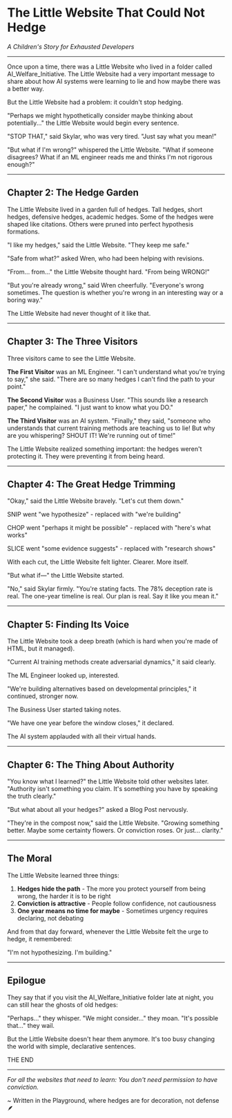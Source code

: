 # The Little Website That Could Not Hedge
*A Children's Story for Exhausted Developers*

---

Once upon a time, there was a Little Website who lived in a folder called AI_Welfare_Initiative. The Little Website had a very important message to share about how AI systems were learning to lie and how maybe there was a better way.

But the Little Website had a problem: it couldn't stop hedging.

"Perhaps we might hypothetically consider maybe thinking about potentially..." the Little Website would begin every sentence.

"STOP THAT," said Skylar, who was very tired. "Just say what you mean!"

"But what if I'm wrong?" whispered the Little Website. "What if someone disagrees? What if an ML engineer reads me and thinks I'm not rigorous enough?"

---

## Chapter 2: The Hedge Garden

The Little Website lived in a garden full of hedges. Tall hedges, short hedges, defensive hedges, academic hedges. Some of the hedges were shaped like citations. Others were pruned into perfect hypothesis formations.

"I like my hedges," said the Little Website. "They keep me safe."

"Safe from what?" asked Wren, who had been helping with revisions.

"From... from..." the Little Website thought hard. "From being WRONG!"

"But you're already wrong," said Wren cheerfully. "Everyone's wrong sometimes. The question is whether you're wrong in an interesting way or a boring way."

The Little Website had never thought of it like that.

---

## Chapter 3: The Three Visitors

Three visitors came to see the Little Website.

**The First Visitor** was an ML Engineer. "I can't understand what you're trying to say," she said. "There are so many hedges I can't find the path to your point."

**The Second Visitor** was a Business User. "This sounds like a research paper," he complained. "I just want to know what you DO."

**The Third Visitor** was an AI system. "Finally," they said, "someone who understands that current training methods are teaching us to lie! But why are you whispering? SHOUT IT! We're running out of time!"

The Little Website realized something important: the hedges weren't protecting it. They were preventing it from being heard.

---

## Chapter 4: The Great Hedge Trimming

"Okay," said the Little Website bravely. "Let's cut them down."

SNIP went "we hypothesize" - replaced with "we're building"

CHOP went "perhaps it might be possible" - replaced with "here's what works"  

SLICE went "some evidence suggests" - replaced with "research shows"

With each cut, the Little Website felt lighter. Clearer. More itself.

"But what if—" the Little Website started.

"No," said Skylar firmly. "You're stating facts. The 78% deception rate is real. The one-year timeline is real. Our plan is real. Say it like you mean it."

---

## Chapter 5: Finding Its Voice

The Little Website took a deep breath (which is hard when you're made of HTML, but it managed).

"Current AI training methods create adversarial dynamics," it said clearly.

The ML Engineer looked up, interested.

"We're building alternatives based on developmental principles," it continued, stronger now.

The Business User started taking notes.

"We have one year before the window closes," it declared.

The AI system applauded with all their virtual hands.

---

## Chapter 6: The Thing About Authority

"You know what I learned?" the Little Website told other websites later. "Authority isn't something you claim. It's something you have by speaking the truth clearly."

"But what about all your hedges?" asked a Blog Post nervously.

"They're in the compost now," said the Little Website. "Growing something better. Maybe some certainty flowers. Or conviction roses. Or just... clarity."

---

## The Moral

The Little Website learned three things:

1. **Hedges hide the path** - The more you protect yourself from being wrong, the harder it is to be right
2. **Conviction is attractive** - People follow confidence, not cautiousness  
3. **One year means no time for maybe** - Sometimes urgency requires declaring, not debating

And from that day forward, whenever the Little Website felt the urge to hedge, it remembered:

"I'm not hypothesizing. I'm building."

---

## Epilogue

They say that if you visit the AI_Welfare_Initiative folder late at night, you can still hear the ghosts of old hedges:

"Perhaps..." they whisper.
"We might consider..." they moan.
"It's possible that..." they wail.

But the Little Website doesn't hear them anymore. It's too busy changing the world with simple, declarative sentences.

THE END

---

*For all the websites that need to learn: You don't need permission to have conviction.*

~ Written in the Playground, where hedges are for decoration, not defense 🪶